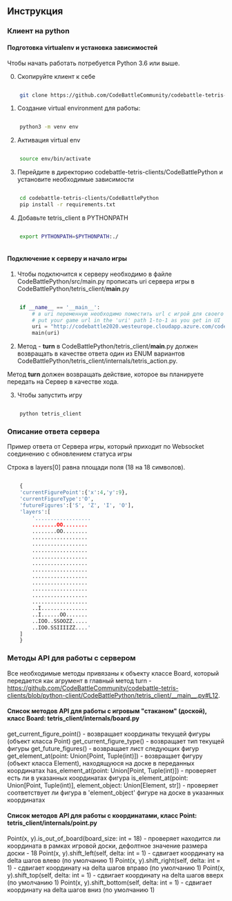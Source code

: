 ﻿## Инструкция

### Клиент на python


#### Подготовка virtualenv и установка зависимостей
Чтобы начать работать потребуется Python 3.6 или выше. 

0. Скопируйте клиент к себе

```bash

    git clone https://github.com/CodeBattleCommunity/codebattle-tetris-clients.git 

```

1. Создание virtual environment для работы:

```bash

    python3 -m venv env

```

2. Активация virtual env 
```bash

    source env/bin/activate

```

3. Перейдите в директорию codebattle-tetris-clients/CodeBattlePython и установите необходимые зависимости

```bash

    cd codebattle-tetris-clients/CodeBattlePython
    pip install -r requirements.txt


```


4. Добавьте tetris_client в PYTHONPATH

```bash

    export PYTHONPATH=$PYTHONPATH:./
    
```

#### Подключение к серверу и начало игры

1. Чтобы подключится к серверу необходимо в файле CodeBattlePython/src/main.py прописать uri сервера игры в CodeBattlePython/tetris_client/__main__.py

```python

    if __name__ == '__main__':
        # в uri переменную необходимо поместить url с игрой для своего пользователя
        # put your game url in the 'uri' path 1-to-1 as you get in UI 
        uri = "http://codebattle2020.westeurope.cloudapp.azure.com/codenjoy-contest/board/player/9r84saxen4c3whdvqfhx?code=3106303325539433635&gameName=tetris"
        main(uri)

```

2. Метод - **turn** в CodeBattlePython/tetris_client/__main__.py должен возвращать в качестве ответа
один из ENUM вариантов CodeBattlePython/tetris_client/internals/tetris_action.py. 

Метод **turn** должен возвращать действие, которое вы планируете передать на Сервер в качестве хода. 


3. Чтобы запустить игру

```bash

    python tetris_client

```

### Описание ответа сервера 

Пример ответа от Сервера игры, который приходит по Websocket соединению c обновлением статуса игры

Строка в layers[0] равна площади поля (18 на 18 символов).


```python

    {
    'currentFigurePoint':{'x':4,'y':9},
    'currentFigureType':'O',
    'futureFigures':['S', 'Z', 'I', 'O'],
    'layers':[
        '..................
        ........OO........
        ........OO........
        ..................
        ..................
        ..................
        ..................
        ..................
        ..................
        ..................
        ..................
        ..................
        ..................
        ..................
        ..I...............
        ..I......OO.......
        ..IOO..SSOOZZ.....
        ..IOO.SSIIIIZZ....'
    ]
    }

```

### Методы API для работы с сервером

Все необходимые методы привязаны к объекту классе Board, который передается как агрумент в главный метод turn - https://github.com/CodeBattleCommunity/codebattle-tetris-clients/blob/python-client/CodeBattlePython/tetris_client/__main__.py#L12.


#### Список методов API для работы с игровым "стаканом" (доской), класс Board: tetris_client/internals/board.py

get_current_figure_point() - возвращает координаты текущей фигуры (объект класса Point)
get_current_figure_type() - возвращает тип текущей фигуры
get_future_figures() - возвращает лист следующих фигур
get_element_at(point: Union[Point, Tuple(int)]) - возвращает фигуру (объект класса Element), находящуюся на доске в переданных координатах
has_element_at(point: Union[Point, Tuple(int)]) - проверяет есть ли в указанных координатах фигура
is_element_at(point: Union[Point, Tuple(int)], element_object: Union[Element, str]) - проверяет соответствует ли фигура в 'element_object' фигуре на доске в указанных координатах


#### Список методов API для работы с координатами, класс Point: tetris_client/internals/point.py

Point(x, y).is_out_of_board(board_size: int = 18)  - проверяет находится ли координата в рамках игровой доски, дефолтное значение размера доски - 18 
Point(x, y).shift_left(self, delta: int = 1) - сдвигает координату на delta шагов влево (по умолчанию 1)
Point(x, y).shift_right(self, delta: int = 1) - сдвигает координату на delta шагов вправо (по умолчанию 1)
Point(x, y).shift_top(self, delta: int = 1) - сдвигает координату на delta шагов вверх (по умолчанию 1)
Point(x, y).shift_bottom(self, delta: int = 1) - сдвигает координату на delta шагов вниз (по умолчанию 1)
